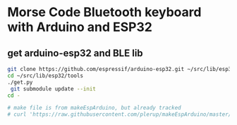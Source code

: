 # Morse Code Bluetooth keyboard with Arduino and ESP32

## get arduino-esp32 and BLE lib 
```bash
git clone https://github.com/espressif/arduino-esp32.git ~/src/lib/esp32
cd ~/src/lib/esp32/tools
./get.py  
 git submodule update --init
cd - 

# make file is from makeEspArduino, but already tracked
# curl 'https://raw.githubusercontent.com/plerup/makeEspArduino/master/makeEspArduino.mk' > Makefile
```

